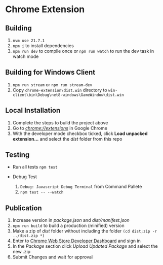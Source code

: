 # Chrome Extension

## Building

1. `nvm use 21.7.1`
1. `npm i` to install dependencies
1. `npm run dev` to compile once or `npm run watch` to run the dev task in watch mode

## Building for Windows Client

1. `npm run stream` or `npm run stream-dev`
1. Copy `chrome-extension\dist.win` directory to `win-client\bin\Debug\net8-windows\GameWindow\dist.win`

## Local Installation

1. Complete the steps to build the project above
1. Go to [_chrome://extensions_](chrome://extensions) in Google Chrome
1. With the developer mode checkbox ticked, click **Load unpacked extension...** and select the _dist_ folder from this repo

## Testing

- Run all tests
    `npm test`

- Debug Test
    1. `Debug: Javascript Debug Terminal` from Command Pallete
    1. `npm test -- --watch`

## Publication

1. Increase version in _package.json_ and _dist/manifest.json_
1. `npm run build` to build a production (minified) version
1. Make a zip of _dist_ folder without including the folder
`(cd dist;zip -r ../dist.zip *)`
1. Enter to [Chrome Web Store Developer Dashboard](https://chrome.google.com/webstore/developer/dashboard) and sign in
1. In the _Package_ section click _Upload Updated Package_ and select the new .zip
1. Submit Changes and wait for approval
